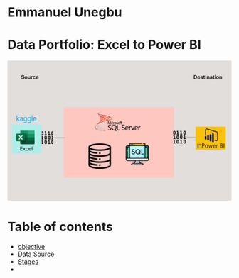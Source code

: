 # Emmanuel Unegbu
# Data Portfolio: Excel to Power BI


![excel-to-powerbi-animated-diagram](assets/images/kaggle_to_powerbi.gif)



# Table of contents

- [objective](objectives)
- [Data Source](#data=source)
- [Stages](#stages)
- 
